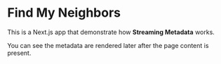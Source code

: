 # Find My Neighbors

This is a Next.js app that demonstrate how **Streaming Metadata** works.

You can see the metadata are rendered later after the page content is present.

